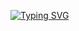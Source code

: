 [![Typing SVG](https://readme-typing-svg.herokuapp.com?color=%2336BCF7&lines=The+five+boxing+wizards+jump+quickly)](https://git.io/typing-svg)
